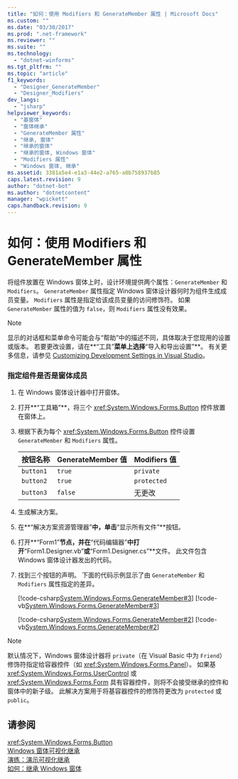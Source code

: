 ```yaml
---
title: "如何：使用 Modifiers 和 GenerateMember 属性 | Microsoft Docs"
ms.custom: ""
ms.date: "03/30/2017"
ms.prod: ".net-framework"
ms.reviewer: ""
ms.suite: ""
ms.technology: 
  - "dotnet-winforms"
ms.tgt_pltfrm: ""
ms.topic: "article"
f1_keywords: 
  - "Designer_GenerateMember"
  - "Designer_Modifiers"
dev_langs: 
  - "jsharp"
helpviewer_keywords: 
  - "基窗体"
  - "窗体继承"
  - "GenerateMember 属性"
  - "继承, 窗体"
  - "继承的窗体"
  - "继承的窗体, Windows 窗体"
  - "Modifiers 属性"
  - "Windows 窗体, 继承"
ms.assetid: 3381a5e4-e1a3-44e2-a765-a0b758937b85
caps.latest.revision: 9
author: "dotnet-bot"
ms.author: "dotnetcontent"
manager: "wpickett"
caps.handback.revision: 9
---
```

# 如何：使用 Modifiers 和 GenerateMember 属性
将组件放置在 Windows 窗体上时，设计环境提供两个属性：`GenerateMember` 和 `Modifiers`。  `GenerateMember` 属性指定 Windows 窗体设计器何时为组件生成成员变量。  `Modifiers` 属性是指定给该成员变量的访问修饰符。  如果 `GenerateMember` 属性的值为 `false`，则 `Modifiers` 属性没有效果。  
  
> [!NOTE]
>  显示的对话框和菜单命令可能会与“帮助”中的描述不同，具体取决于您现用的设置或版本。  若要更改设置，请在**“工具”**菜单上选择**“导入和导出设置”**。  有关更多信息，请参见 [Customizing Development Settings in Visual Studio](http://msdn.microsoft.com/zh-cn/22c4debb-4e31-47a8-8f19-16f328d7dcd3)。  
  
### 指定组件是否是窗体成员  
  
1.  在 Windows 窗体设计器中打开窗体。  
  
2.  打开**“工具箱”**，将三个 <xref:System.Windows.Forms.Button> 控件放置在窗体上。  
  
3.  根据下表为每个 <xref:System.Windows.Forms.Button> 控件设置 `GenerateMember` 和 `Modifiers` 属性。  
  
    |按钮名称|GenerateMember 值|Modifiers 值|  
    |----------|----------------------|-----------------|  
    |`button1`|`true`|`private`|  
    |`button2`|`true`|`protected`|  
    |`button3`|`false`|无更改|  
  
4.  生成解决方案。  
  
5.  在**“解决方案资源管理器”**中，单击**“显示所有文件”**按钮。  
  
6.  打开**“Form1”**节点，并在**“代码编辑器”**中打开**“Form1.Designer.vb”**或**“Form1.Designer.cs”**文件。  此文件包含 Windows 窗体设计器发出的代码。  
  
7.  找到三个按钮的声明。  下面的代码示例显示了由 `GenerateMember` 和 `Modifiers` 属性指定的差异。  
  
     [!code-csharp[System.Windows.Forms.GenerateMember#3](../../../../samples/snippets/csharp/VS_Snippets_Winforms/System.Windows.Forms.GenerateMember/CS/Form1.cs#3)]
     [!code-vb[System.Windows.Forms.GenerateMember#3](../../../../samples/snippets/visualbasic/VS_Snippets_Winforms/System.Windows.Forms.GenerateMember/VB/Form1.vb#3)]  
  
     [!code-csharp[System.Windows.Forms.GenerateMember#2](../../../../samples/snippets/csharp/VS_Snippets_Winforms/System.Windows.Forms.GenerateMember/CS/Form1.cs#2)]
     [!code-vb[System.Windows.Forms.GenerateMember#2](../../../../samples/snippets/visualbasic/VS_Snippets_Winforms/System.Windows.Forms.GenerateMember/VB/Form1.vb#2)]  
  
> [!NOTE]
>  默认情况下，Windows 窗体设计器将 `private`（在 Visual Basic 中为 `Friend`）修饰符指定给容器控件（如 <xref:System.Windows.Forms.Panel>）。  如果基 <xref:System.Windows.Forms.UserControl> 或 <xref:System.Windows.Forms.Form> 具有容器控件，则将不会接受继承的控件和窗体中的新子级。  此解决方案用于将基容器控件的修饰符更改为 `protected` 或 `public`。  
  
## 请参阅  
 <xref:System.Windows.Forms.Button>   
 [Windows 窗体可视化继承](../../../../docs/framework/winforms/advanced/windows-forms-visual-inheritance.md)   
 [演练：演示可视化继承](../../../../docs/framework/winforms/advanced/walkthrough-demonstrating-visual-inheritance.md)   
 [如何：继承 Windows 窗体](../../../../docs/framework/winforms/advanced/how-to-inherit-windows-forms.md)